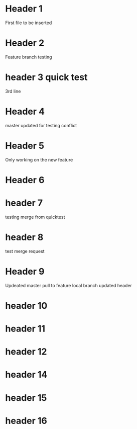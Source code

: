 # Header  1

First file to be inserted
# Header 2

Feature branch testing 


# header 3 quick test

3rd line 
# Header 4 

master updated for testing conflict 

# Header 5 

Only working on the new feature


# Header 6 

# header 7
testing merge from quicktest

# header 8 
test merge request
# Header 9
Updeated master pull to feature local branch
updated header

# header 10

# header 11
# header 12
# header 14 
# header 15
# header 16